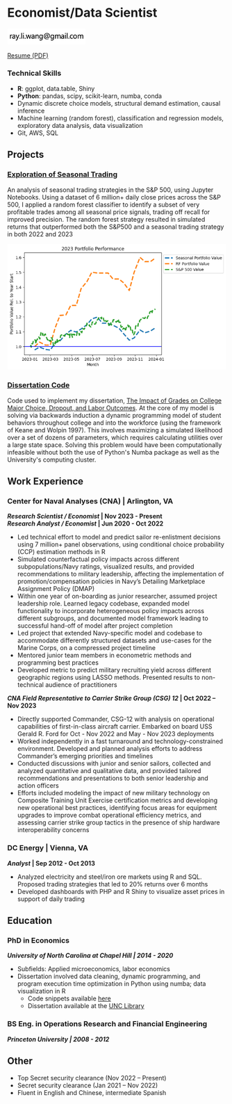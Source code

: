 # Economist/Data Scientist
<img src="email.png" width="180">

[Resume (PDF)](Ray_Wang_2024.pdf)

### Technical Skills
- **R**: ggplot, data.table, Shiny
- **Python**: pandas, scipy, scikit-learn, numba, conda
- Dynamic discrete choice models, structural demand estimation, causal inference
- Machine learning (random forest), classification and regression models, exploratory data analysis, data visualization
- Git, AWS, SQL

## Projects
### [Exploration of Seasonal Trading](https://github.com/raywang202/technical-trading)

An analysis of seasonal trading strategies in the S&P 500, using Jupyter Notebooks. Using a dataset of 6 million+ daily close prices across the S&P 500, I applied a random forest classifier to identify a subset of very profitable trades among all seasonal price signals, trading off recall for improved precision. The random forest strategy resulted in simulated returns that outperformed both the S&P500 and a seasonal trading strategy in both 2022 and 2023

![Random Forest](rf_returns_2023.png)

### [Dissertation Code](https://github.com/raywang202/dissertation)

Code used to implement my dissertation, [The Impact of Grades on College Major Choice, Dropout, and Labor Outcomes](https://cdr.lib.unc.edu/concern/dissertations/5m60qz54r?locale=en). At the core of my model is solving via backwards induction a dynamic programming model of student behaviors throughout college and into the workforce (using the framework of Keane and Wolpin 1997). This involves maximizing a simulated likelihood over a set of dozens of parameters, which requires calculating utilities over a large state space. Solving this problem would have been computationally infeasible without both the use of Python's Numba package as well as the University's computing cluster.

## Work Experience
### Center for Naval Analyses (CNA) | Arlington, VA
**_Research Scientist / Economist_ | Nov 2023 - Present**  
**_Research Analyst / Economist_ | Jun 2020 - Oct 2022**
- Led technical effort to model and predict sailor re-enlistment decisions using 7 million+ panel observations, using conditional choice probability (CCP) estimation methods in R
- Simulated counterfactual policy impacts across different subpopulations/Navy ratings, visualized results, and provided recommendations to military leadership, affecting the implementation of promotion/compensation policies in Navy’s Detailing Marketplace Assignment Policy (DMAP)
- Within one year of on-boarding as junior researcher, assumed project leadership role. Learned legacy codebase, expanded model functionality to incorporate heterogeneous policy impacts across different subgroups, and documented model framework leading to successful hand-off of model after project completion
- Led project that extended Navy-specific model and codebase to accommodate differently structured datasets and use-cases for the Marine Corps, on a compressed project timeline
- Mentored junior team members in econometric methods and programming best practices
- Developed metric to predict military recruiting yield across different geographic regions using LASSO methods. Presented results to non-technical audience of practitioners


**_CNA Field Representative to Carrier Strike Group (CSG) 12_ | Oct 2022 – Nov 2023**
- Directly supported Commander, CSG-12 with analysis on operational capabilities of first-in-class aircraft carrier. Embarked on board USS Gerald R. Ford for Oct - Nov 2022 and May - Nov 2023 deployments
- Worked independently in a fast turnaround and technology-constrained environment. Developed and planned analysis efforts to address Commander’s emerging priorities and timelines
- Conducted discussions with junior and senior sailors, collected and analyzed quantitative and qualitative data, and provided tailored recommendations and presentations to both senior leadership and action officers
- Efforts included modeling the impact of new military technology on Composite Training Unit Exercise certification metrics and developing new operational best practices, identifying focus areas for equipment upgrades to improve combat operational efficiency metrics, and assessing carrier strike group tactics in the presence of ship hardware interoperability concerns

### DC Energy | Vienna, VA
**_Analyst_ | Sep 2012 - Oct 2013**
- Analyzed electricity and steel/iron ore markets using R and SQL. Proposed trading strategies that led to 20% returns over 6 months
- Developed dashboards with PHP and R Shiny to visualize asset prices in support of daily trading


## Education
### PhD in Economics
**_University of North Carolina at Chapel Hill | 2014 - 2020_**
- Subfields: Applied microeconomics, labor economics
- Dissertation involved data cleaning, dynamic programming, and program execution time optimization in Python using numba; data visualization in R
  - Code snippets available [here](https://github.com/raywang202/dissertation)
  - Dissertation available at the [UNC Library](https://cdr.lib.unc.edu/concern/dissertations/5m60qz54r?locale=en)

### BS Eng. in Operations Research and Financial Engineering
**_Princeton University | 2008 - 2012_**

## Other
- Top Secret security clearance (Nov 2022 – Present)
- Secret security clearance (Jan 2021 – Nov 2022)
- Fluent in English and Chinese, intermediate Spanish

